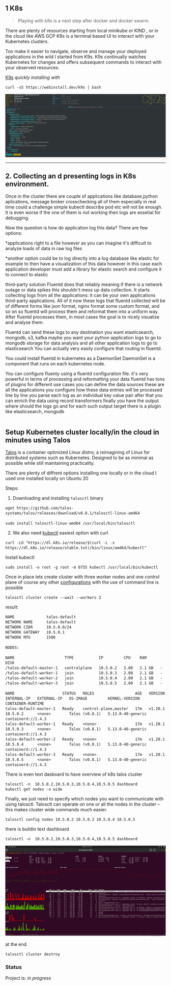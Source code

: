 ## 1 K8s
> <p>Playing  with k8s is a next step after docker and docker swarm.<br>
There are plenty of resources starting from local minikube or KIND  , or in the cloud like AWS GCP
K9s is a terminal based UI to interact with your Kubernetes clusters.

Too make it easier to navigate, observe and manage your deployed applications in the wild I started from K9s.
K9s continually watches Kubernetes for changes and offers subsequent commands to interact with your observed resources.

[K9s](https://github.com/derailed/k9s)
 _quickly installing  with_ 

 ```
 curl -sS https://webinstall.dev/k9s | bash
 ```

![](k9s.JPG)

 ---

 
 




## 2.  Collecting an d presenting logs in K8s environment.

Once in the cluster there are couple of applications like database,python aplications,  message broker crosschecking all of them especially in real time could a challenge simple kubectl describe pod etc will not be enough. It is even worse if the one of them is not working then logs are essetial for debugging.

Now the question is how do application log this data?
There are few options:

*applications right to a file
however as you can imagine it's difficult to analyze
loads of data in raw log files

*another option could be to log directly
into a log database like elastic for example
to then have a visualization of this
data however in this case
each application developer must add a
library for elastic search and configure it to connect to elastic 

third-party solution Fluentd does that reliably meaning
if there is a network outage or data spikes this shouldn't mess up data collection.
It starts collecting logs from all the applications: it can be your own applications
third-party applications. All of it now these logs that fluentd collected will be of different forms  like json format, nginx format some custom format, and so on so fluentd will process them and reformat them into a uniform way. After fluentd processes them, in most cases the goal is to nicely visualize  and analyse them.


Fluentd can send these logs to any destination you want elasticsearch, mongodb, s3, kafka
maybe  you want your python application logs to go to mongodb storage for data analysis and all other application logs to go to elasticsearch
You can actually very easily configure that routing in fluentd.

You could  install fluentd in kubernetes as a DaemonSet
DaemonSet is a component that runs on each kubernetes node. 

You can configure fluenty using a fluentd configuration file.
it's very powerful in terms of processing and reformatting your data
fluentd has tons of plugins for different use cases
 you can define the data
sources these are all the applications
 you configure how
these data entries will be processed
line by line  you parse each log as an individual
key value pair
after that you can enrich the data using
record transformers
finally you have
the output where should the logs go
and for each such output target
there is a plugin like elasticsearch, mongodb


```

```
## Setup Kubernetes cluster locally/in the cloud  in minutes using Talos
[Talos](https://www.talos.dev/v1.2/) is a container optimized Linux distro; a reimagining of Linux for distributed systems such as Kubernetes. Designed to be as minimal as possible while still maintaining practicality.

There are plenty of diffrent options installing one locally or in the cloud 
I used one installed locally on Ubuntu 20  

Steps:
1. Downloading and installing `talosctl` binary

```
wget https://github.com/talos-systems/talos/releases/download/v0.8.1/talosctl-linux-amd64

sudo install talosctl-linux-amd64 /usr/local/bin/talosctl 
```
2. We also need [kubectl](https://kubernetes.io/docs/tasks/tools/install-kubectl-linux/) easiest option with curl
 ```
curl -LO "https://dl.k8s.io/release/$(curl -L -s https://dl.k8s.io/release/stable.txt)/bin/linux/amd64/kubectl"
 ```

Install kubectl
 ```
sudo install -o root -g root -m 0755 kubectl /usr/local/bin/kubectl
 ```
 Once in place lets create cluster with three worker nodes and one control plane of course any other [configurations](https://www.talos.dev/v1.2/reference/cli/) with the use of command line is 
 possible 
```
talosctl cluster create --wait --workers 3
```
result:
```
NAME              talos-default
NETWORK NAME      talos-default
NETWORK CIDR      10.5.0.0/24
NETWORK GATEWAY   10.5.0.1
NETWORK MTU       1500

NODES:

NAME                      TYPE           IP         CPU    RAM      DISK
/talos-default-master-1   controlplane   10.5.0.2   2.00   2.1 GB   -
/talos-default-worker-1   join           10.5.0.3   2.00   2.1 GB   -
/talos-default-worker-2   join           10.5.0.4   2.00   2.1 GB   -
/talos-default-worker-3   join           10.5.0.5   2.00   2.1 GB   -

NAME                     STATUS   ROLES                  AGE   VERSION   INTERNAL-IP   EXTERNAL-IP   OS-IMAGE         KERNEL-VERSION      CONTAINER-RUNTIME
talos-default-master-1   Ready    control-plane,master   17m   v1.20.1   10.5.0.2      <none>        Talos (v0.8.1)   5.13.0-40-generic   containerd://1.4.3
talos-default-worker-1   Ready    <none>                 17m   v1.20.1   10.5.0.3      <none>        Talos (v0.8.1)   5.13.0-40-generic   containerd://1.4.3
talos-default-worker-2   Ready    <none>                 17m   v1.20.1   10.5.0.4      <none>        Talos (v0.8.1)   5.13.0-40-generic   containerd://1.4.3
talos-default-worker-3   Ready    <none>                 17m   v1.20.1   10.5.0.5      <none>        Talos (v0.8.1)   5.13.0-40-generic   containerd://1.4.3

```
There is even text dasboard to have overview of k8s talos cluster 

```
talosctl -n  10.5.0.2,10.5.0.3,10.5.0.4,10.5.0.5 dashboard
kubectl get nodes -o wide
```

Finally, we just need to specify which nodes you want to communicate with using talosctl. Talosctl can operate on one or all the nodes in the cluster – this makes cluster wide commands much easier.
```
talosctl config nodes 10.5.0.2 10.5.0.3 10.5.0.4 10.5.0.5
```
there is buildin text dashboard 
```
talosctl -n  10.5.0.2,10.5.0.3,10.5.0.4,10.5.0.5 dashboard
```

![](dasboard-talos.JPG)

at the end 
```
talosctl cluster destroy
```
### Status
Project is: _in progress_ 
